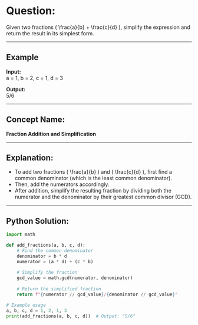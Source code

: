 # **Question:**  
Given two fractions \( \frac{a}{b} + \frac{c}{d} \), simplify the expression and return the result in its simplest form.

---

## **Example**  
**Input:**  
a = 1, b = 2, c = 1, d = 3

**Output:**  
5/6


---

## **Concept Name:**  
**Fraction Addition and Simplification**  

---

## **Explanation:**  
- To add two fractions \( \frac{a}{b} \) and \( \frac{c}{d} \), first find a common denominator (which is the least common denominator).  
- Then, add the numerators accordingly.  
- After addition, simplify the resulting fraction by dividing both the numerator and the denominator by their greatest common divisor (GCD).  

---

## **Python Solution:**  
```python
import math

def add_fractions(a, b, c, d):
    # Find the common denominator
    denominator = b * d
    numerator = (a * d) + (c * b)
    
    # Simplify the fraction
    gcd_value = math.gcd(numerator, denominator)
    
    # Return the simplified fraction
    return f"{numerator // gcd_value}/{denominator // gcd_value}"

# Example usage
a, b, c, d = 1, 2, 1, 3
print(add_fractions(a, b, c, d))  # Output: "5/6"
```

